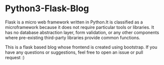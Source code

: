 # Python3-Flask-Blog
Flask is a micro web framework written in Python.It is classified as a microframework because it does not require particular tools or libraries. It has no database abstraction layer, form validation, or any other components where pre-existing third-party libraries provide common functions.

This is a flask based blog whose frontend is created using bootstrap.
If you have any questions or suggestions, feel free to open an issue or pull request :)
